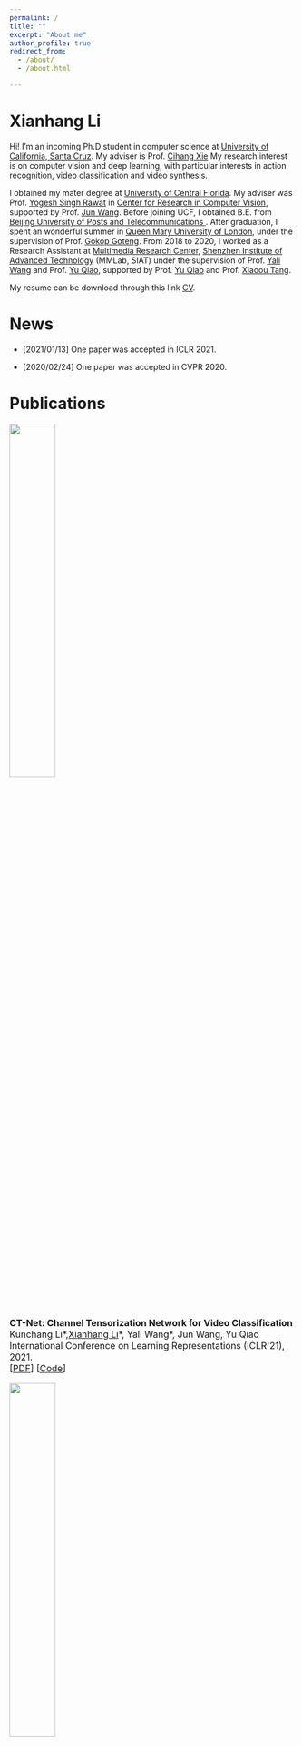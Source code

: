 ```yaml
---
permalink: /
title: ""
excerpt: "About me"
author_profile: true
redirect_from: 
  - /about/
  - /about.html

---
```


Xianhang Li
======

Hi! I’m an incoming Ph.D student in computer science  at [ University of California, Santa Cruz](https://www.soe.ucsc.edu/departments/computer-science-and-engineering).  My adviser is Prof. [Cihang Xie](https://cihangxie.github.io/)  My research interest is on computer vision and deep learning, with particular interests in action recognition, video classification and video synthesis.

I obtained my mater degree  at [ University of Central Florida](https://www.cs.ucf.edu/). My adviser was Prof. [Yogesh Singh Rawat](https://www.crcv.ucf.edu/person/rawat/) in [Center for Research in Computer Vision](https://www.crcv.ucf.edu/), supported by Prof. [Jun Wang](http://www.cass.eecs.ucf.edu/jun-wang/). Before joining UCF, I obtained B.E. from [ Beijing University of Posts and Telecommunications ](https://english.bupt.edu.cn/). After graduation,  I spent an wonderful summer in [Queen Mary University of London](https://www.qmul.ac.uk/), under the supervision of Prof. [Gokop Goteng](http://eecs.qmul.ac.uk/profiles/gotenggokop.html). From 2018 to 2020, I worked as a Research Assistant at [Multimedia Research Center](http://www.siat.cas.cn/jgsz/kyxt/jcs/yjdy/dmtjc/), [Shenzhen Institute of Advanced Technology](http://english.siat.cas.cn/) (MMLab, SIAT) under the supervision of Prof. [Yali Wang](https://scholar.google.com/citations?user=hD948dkAAAAJ&hl=zh-CN) and Prof. [Yu Qiao](https://scholar.google.com/citations?user=gFtI-8QAAAAJ&hl=zh-CN/), supported by Prof. [Yu Qiao](https://scholar.google.com/citations?user=gFtI-8QAAAAJ&hl=zh-CN) and Prof. [Xiaoou Tang](http://www.ie.cuhk.edu.hk/people/xotang.shtml).  

My resume can be download through this link [CV](https://xhl-video.github.io/xianhangli/files/Xianhang_Li_s_Resume.pdf).



News
======
+ [2021/01/13]  One paper was accepted in ICLR 2021.

+ [2020/02/24]  One paper was accepted in CVPR 2020.


Publications
======
<div class="row">
  <div class="column left">
    <img align="left" width="40%"  src="https://github.com/xhl-video/xianhangli/blob/master/images/Ctnet.png?raw=true">  
  </div>
 
  <div class="column right">
    <p style="font-size:16px;">
      <strong>CT-Net: Channel Tensorization Network for Video Classification</strong><br/>
      Kunchang Li*,<u>Xianhang Li</u>*, Yali Wang*, Jun Wang, Yu Qiao<br/>
     International Conference on Learning Representations   (ICLR'21), 2021.<br/>
        [<a href="https://openreview.net/pdf?id=UoaQUQREMOs">PDF</a>]
        [<a href="https://github.com/Andy1621/CT-Net">Code</a>]
    </p>
  </div>
</div>


<div class="row">
  <div class="column left">
    <img align="left" width="40%"  src="https://github.com/xhl-video/xianhangli/blob/master/images/smallbig.png?raw=true">  
  </div>
 
  <div class="column right">
    <p style="font-size:16px;">
      <strong>SmallBigNet: Integrating Core and Contextual Views for Video Classification</strong><br/>
      <u>Xianhang Li</u>*, Yali Wang*, Zhipeng Zhou*, Yu Qiao<br/>
     Computer Vision and Pattern Recognition  (CVPR'20), 2020.<br/>
        [<a href="https://openaccess.thecvf.com/content_CVPR_2020/papers/Li_SmallBigNet_Integrating_Core_and_Contextual_Views_for_Video_Classification_CVPR_2020_paper.pdf">PDF</a>]
      [<a href="https://github.com/xhl-video/SmallBigNet">Code</a>]
    </p>
  </div>
</div>



&nbsp;

Experience 
======

+ **Center for Research in Computer Vision(CRCV) in UCF**  

  **Research Assistant      　&nbsp;  &nbsp;       Orlando, USA,  2020.05 - Present**   
  
  Cross-View Video Synthesis  &nbsp;  &nbsp; One paper was submitted to **CVPR2021**

  


+ **Multimedia Research Center(MMLAB) in SIAT**  

  **Research Assistant       　&nbsp; &nbsp;       Shenzhen, China, 2018.10 - 2020.10** 
  
  Video Classification    　&nbsp; &nbsp; One paper was submitted to **ICLR2021**; the other was published on **CVPR2020**


  


+ **Queen Mary University of London**

  **Research Assistant         　&nbsp; &nbsp;      London , UK, 2018.06 - 2018.10**   

  This interesting Connected-Vehicles project was implemented during the internship in UK.
  <iframe width="560" height="315" src="https://www.youtube.com/embed/iOneZ9_jW3M" frameborder="0" allow="accelerometer; autoplay; clipboard-write; encrypted-media; gyroscope; picture-in-picture" allowfullscreen></iframe>


&nbsp;

Education
======
+  **2019.08 - present**  
M.Sc. in Computer Science, University of Central Florida (UCF), Orlando, USA  
GPA: 3.89/4.0  
advised by Prof. [Yogesh Singh Rawat](https://www.crcv.ucf.edu/person/rawat/) in [Center for Research in Computer Vision](https://www.crcv.ucf.edu/), supported by Prof. [Jun Wang](http://www.cass.eecs.ucf.edu/jun-wang/).

+  **2014.09 - 2018.07**  
B.E. in Telecommunications Engineering and Management, Beijing University of Posts and Telecommunications(BUPT), Beijing, China  

&nbsp;

Moments
======
My girlfriend and I adopted a cute cat. His name is Turing! He is also one of the mentors in my family.

<img src="https://github.com/xhl-video/xianhangli/blob/master/images/turing.jpeg?raw=true" alt="img"  width="40%"  style="zoom:70%;" />



<script async src="//busuanzi.ibruce.info/busuanzi/2.3/busuanzi.pure.mini.js"></script>
<span id="busuanzi_container_site_pv">Total number of visitors to this site： <span id="busuanzi_value_site_pv"></span></span>


